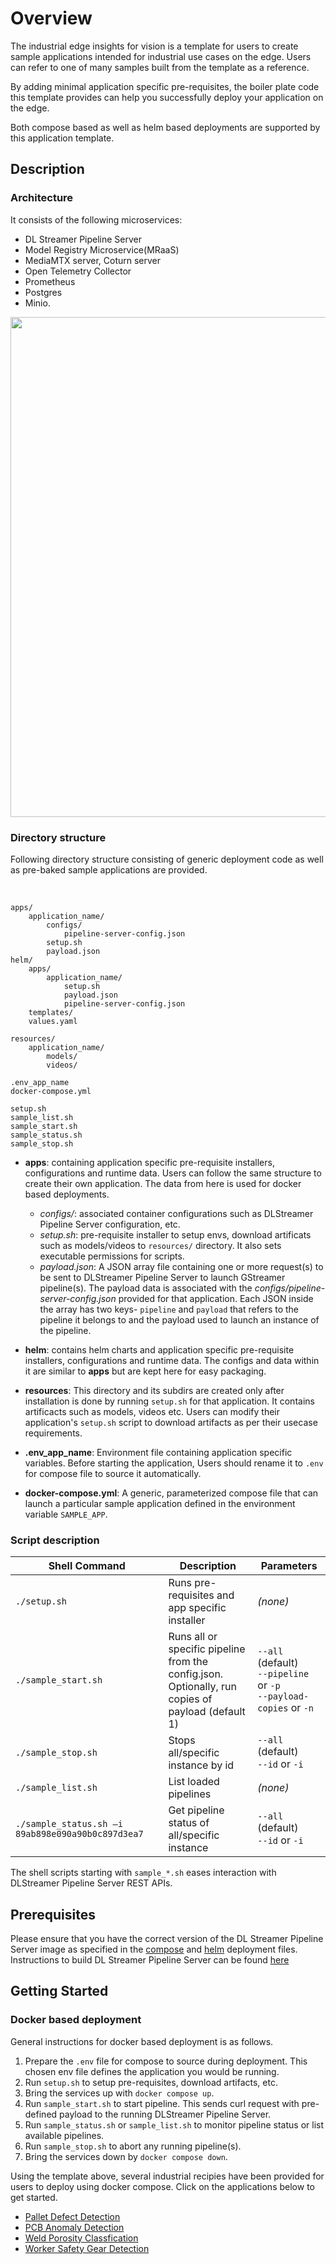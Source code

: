 # Overview
The industrial edge insights for vision is a template for users to create sample applications intended for industrial use cases on the edge.
Users can refer to one of many samples built from the template as a reference.

By adding minimal application specific pre-requisites, the boiler plate code this template provides can help you successfully deploy your application on the edge.

Both compose based as well as helm based deployments are supported by this application template.

## Description

### Architecture
It consists of the following microservices:
- DL Streamer Pipeline Server
- Model Registry Microservice(MRaaS)
- MediaMTX server, Coturn server
- Open Telemetry Collector
- Prometheus
- Postgres
- Minio.


<div style="text-align: center;">
    <img src=industrial-edge-insights-vision-architecture.drawio.svg width=800>
</div>

### Directory structure

Following directory structure consisting of generic deployment code as well as pre-baked sample applications are provided.


<br>

    apps/
        application_name/
            configs/
                pipeline-server-config.json
            setup.sh
            payload.json
    helm/
        apps/
            application_name/
                setup.sh
                payload.json
                pipeline-server-config.json
        templates/
        values.yaml

    resources/
        application_name/
            models/
            videos/

    .env_app_name
    docker-compose.yml

    setup.sh
    sample_list.sh
    sample_start.sh
    sample_status.sh
    sample_stop.sh

 - **apps**: containing application specific pre-requisite installers, configurations and runtime data. Users can follow the same structure to create their own application. The data from here is used for docker based deployments.

    - *configs/*:
            associated container configurations such as DLStreamer Pipeline Server configuration, etc.
    - *setup.sh*:
            pre-requisite installer to setup envs, download artificats such as models/videos to `resources/` directory. It also sets executable permissions for scripts.
    - *payload.json*:
            A JSON array file containing one or more request(s) to be sent to DLStreamer Pipeline Server to launch GStreamer pipeline(s). The payload data is associated with the *configs/pipeline-server-config.json* provided for that application. Each JSON inside the array has two keys- `pipeline` and `payload` that refers to the pipeline it belongs to and the payload used to launch an instance of the pipeline.

 - **helm**: contains helm charts and application specific pre-requisite installers, configurations and runtime data. The configs and data within it are similar to **apps** but are kept here for easy packaging.

 - **resources**: This directory and its subdirs are created only after installation is done by running `setup.sh` for that application. It contains artificacts such as models, videos etc. Users can modify their application's `setup.sh` script to download artifacts as per their usecase requirements.

 - **.env_app_name**: Environment file containing application specific variables. Before starting the application, Users should rename it to `.env` for compose file to source it automatically.

 - **docker-compose.yml**: A generic, parameterized compose file that can launch a particular sample application defined in the environment variable `SAMPLE_APP`.

 ### Script description

 | Shell Command         | Description                              | Parameters                    |
|-----------------------|----------------------------------------|-------------------------------|
| `./setup.sh`     | Runs pre-requisites and app specific installer                   | *(none)*                      |
| `./sample_start.sh`    | Runs all or specific pipeline from the config.json. <br> Optionally, run copies of payload (default 1)| `--all` (default) <br> `--pipeline` or `-p` <br> `--payload-copies` or `-n` |
| `./sample_stop.sh`     | Stops all/specific instance by id      | `--all` (default) <br> `--id` or `-i` |
| `./sample_list.sh`     | List loaded pipelines                   | *(none)*                      |
| `./sample_status.sh –i 89ab898e090a90b0c897d3ea7` | Get pipeline status of all/specific instance | `--all` (default) <br> `--id` or `-i`    |

The shell scripts starting with `sample_*.sh` eases interaction with DLStreamer Pipeline Server REST APIs.

## Prerequisites

Please ensure that you have the correct version of the DL Streamer Pipeline Server image as specified in the [compose](./docker-compose.yml) and [helm](./helm/templates/dlstreamer-pipeline-server.yaml) deployment files. Instructions to build DL Streamer Pipeline Server can be found [here](https://github.com/open-edge-platform/edge-ai-libraries/tree/main/microservices/dlstreamer-pipeline-server#build-from-source)

## Getting Started

### Docker based deployment

General instructions for docker based deployment is as follows.

1. Prepare the `.env` file for compose to source during deployment. This chosen env file defines the application you would be running.
2. Run `setup.sh` to setup pre-requisites, download artifacts, etc.
3. Bring the services up with `docker compose up`.
4. Run `sample_start.sh` to start pipeline. This sends curl request with pre-defined payload to the running DLStreamer Pipeline Server.
5. Run `sample_status.sh` or `sample_list.sh` to monitor pipeline status or list available pipelines.
6. Run `sample_stop.sh` to abort any running pipeline(s).
7. Bring the services down by `docker compose down`.


Using the template above, several industrial recipies have been provided for users to deploy using docker compose.
Click on the applications below to get started.

* [Pallet Defect Detection](./docs/pallet-defect-detection/get-started.md)
* [PCB Anomaly Detection](./docs/pcb-anomaly-detection/get-started.md)
* [Weld Porosity Classfication](./docs/weld-porosity/get-started.md)
* [Worker Safety Gear Detection](./docs/worker-safety-gear-detection/get-started.md)

